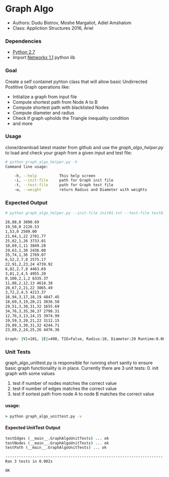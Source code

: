 # Graph Algo 

* Authors: Dudu Bistrov, Moshe Margaliot, Adiel Amshalom
* Class: Appliction Structures 2016, Ariel 

### Dependencies

* [Python 2.7](https://www.python.org/download/releases/2.7/)
* Import [Networkx 1.1](https://networkx.github.io/) python lib

### Goal

Create a self containet pyhton class that will allow basic Undirrected Postitive Graph operations like: 

 * Intiialize a graph from input file
 * Compute shortest path from Node A to B
 * Compute shortest path with blacklisted Nodes
 * Compute diameter and radius
 * Check if graph upholds the Triangle inequality condition
 * and more

### Usage

clone/download latest master from github and use the *graph_algo_helper.py* to load and check your graph from a given input and test file:

```sh
# python praph_algo_helper.py -h
Command line usage:

    -h, --help          This help screen
    -i, --init-file     path for Graph init file
    -t, --test-file     path for Graph test file
    -w, --weight        return Radius and Diameter with weights


```

### Expected Output

```bash
# python graph_algo_helper.py --init-file init01.txt --test-file test01.txt

28,88,0 3890.69
19,50,0 2126.53
1,53,0 2509.00
21,64,1,22 2781.77
25,82,1,26 3733.01
10,69,1,11 3849.28
29,63,1,30 2436.08
35,74,1,36 2769.07
6,52,2,7,8 2575.17
22,91,2,23,24 4739.92
6,82,2,7,8 4463.69
3,81,2,4,5 4955.20
0,100,2,1,2 6335.37
11,88,2,12,13 4618.38
20,67,2,21,22 3065.49
3,72,2,4,5 4213.37
16,94,3,17,18,19 4847.45
18,69,3,19,20,21 3036.58
29,51,3,30,31,32 1655.69
34,76,3,35,36,37 2798.31
12,76,3,13,14,15 3974.99
19,59,3,20,21,22 3112.15
29,89,3,30,31,32 4244.71
23,89,2,24,25,26 4476.36

Graph: |V|=101, |E|=490, TIE=False, Radius:10, Diameter:20 Runtime:0.0635687810385

```

### Unit Tests

graph_algo_unittest.py is responsible for running short sanity to ensure basic graph functionality is in place. 
Currently there are 3 unit tests:
0. init graph with some values
1. test if number of nodes matches the correct value
2. test if number of edges matches the correct value
3. test if sortest path from node A to node B matches the correct value

#### usage:
```cmd
> python graph_algo_unittest.py -v
```

#### Expected UnitTest Output

```cmd
testEdges (__main__.GraphAlgoUnitTests) ... ok
testNodes (__main__.GraphAlgoUnitTests) ... ok
testPath (__main__.GraphAlgoUnitTests) ... ok

----------------------------------------------------------------------
Ran 3 tests in 0.002s

OK
```

